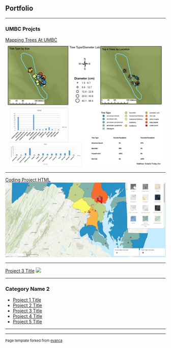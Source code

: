## Portfolio

---

### UMBC Projcts 

[Mapping Trees At UMBC](/sample_page)
<img src="images/Trees-page-001.jpg?raw=true"/>

---
[Coding Project HTML](https://codepen.io/skipeople314/full/ExyGxER)
<img src="images/codepen_final_map.JPG?raw=true"/>

---
[Project 3 Title](http://example.com/)
<img src="images/dummy_thumbnail.jpg?raw=true"/>

---

### Category Name 2

- [Project 1 Title](http://example.com/)
- [Project 2 Title](http://example.com/)
- [Project 3 Title](http://example.com/)
- [Project 4 Title](http://example.com/)
- [Project 5 Title](http://example.com/)

---




---
<p style="font-size:11px">Page template forked from <a href="https://github.com/evanca/quick-portfolio">evanca</a></p>
<!-- Remove above link if you don't want to attibute -->
